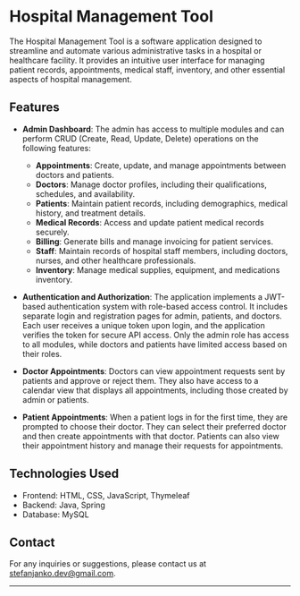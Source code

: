 
# Hospital Management Tool

The Hospital Management Tool is a software application designed to streamline and automate various administrative tasks in a hospital or healthcare facility. It provides an intuitive user interface for managing patient records, appointments, medical staff, inventory, and other essential aspects of hospital management.

## Features

- **Admin Dashboard**: The admin has access to multiple modules and can perform CRUD (Create, Read, Update, Delete) operations on the following features:
  - **Appointments**: Create, update, and manage appointments between doctors and patients.
  - **Doctors**: Manage doctor profiles, including their qualifications, schedules, and availability.
  - **Patients**: Maintain patient records, including demographics, medical history, and treatment details.
  - **Medical Records**: Access and update patient medical records securely.
  - **Billing**: Generate bills and manage invoicing for patient services.
  - **Staff**: Maintain records of hospital staff members, including doctors, nurses, and other healthcare professionals.
  - **Inventory**: Manage medical supplies, equipment, and medications inventory.

- **Authentication and Authorization**: The application implements a JWT-based authentication system with role-based access control. It includes separate login and registration pages for admin, patients, and doctors. Each user receives a unique token upon login, and the application verifies the token for secure API access. Only the admin role has access to all modules, while doctors and patients have limited access based on their roles.

- **Doctor Appointments**: Doctors can view appointment requests sent by patients and approve or reject them. They also have access to a calendar view that displays all appointments, including those created by admin or patients.

- **Patient Appointments**: When a patient logs in for the first time, they are prompted to choose their doctor. They can select their preferred doctor and then create appointments with that doctor. Patients can also view their appointment history and manage their requests for appointments.


## Technologies Used

- Frontend: HTML, CSS, JavaScript, Thymeleaf
- Backend: Java, Spring
- Database: MySQL


## Contact

For any inquiries or suggestions, please contact us at [stefanjanko.dev@gmail.com](mailto:stefanjanko.dev@gmail.com).

---

